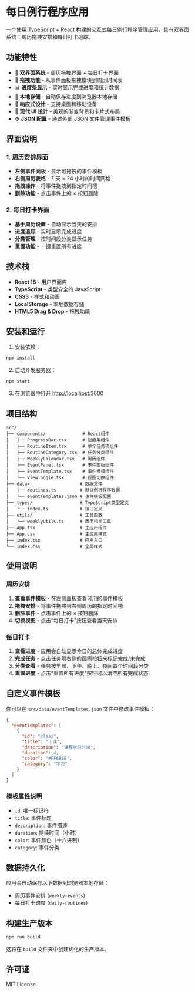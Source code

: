 # 每日例行程序应用

一个使用 TypeScript + React 构建的交互式每日例行程序管理应用，具有双界面系统：周历拖拽安排和每日打卡追踪。

## 功能特性

- 📅 **双界面系统** - 周历拖拽界面 + 每日打卡界面
- 🎯 **拖拽功能** - 从事件面板拖拽模块到周历时间表
- 📊 **进度条显示** - 实时显示完成进度和统计数据
- 💾 **本地存储** - 自动保存进度到浏览器本地存储
- 📱 **响应式设计** - 支持桌面和移动设备
- 🎨 **现代 UI 设计** - 美观的渐变背景和卡片式布局
- ⚙️ **JSON 配置** - 通过外部 JSON 文件管理事件模板

## 界面说明

### 1. 周历安排界面

- **左侧事件面板** - 显示可拖拽的事件模板
- **右侧周历表格** - 7 天 × 24 小时的时间网格
- **拖拽操作** - 将事件拖拽到指定时间槽
- **删除功能** - 点击事件上的 × 按钮删除

### 2. 每日打卡界面

- **基于周历设置** - 自动显示当天的安排
- **进度追踪** - 实时显示完成进度
- **分类管理** - 按时间段分类显示任务
- **重置功能** - 一键重置所有进度

## 技术栈

- **React 18** - 用户界面库
- **TypeScript** - 类型安全的 JavaScript
- **CSS3** - 样式和动画
- **LocalStorage** - 本地数据存储
- **HTML5 Drag & Drop** - 拖拽功能

## 安装和运行

1. 安装依赖：

```bash
npm install
```

2. 启动开发服务器：

```bash
npm start
```

3. 在浏览器中打开 [http://localhost:3000](http://localhost:3000)

## 项目结构

```
src/
├── components/              # React组件
│   ├── ProgressBar.tsx      # 进度条组件
│   ├── RoutineItem.tsx      # 单个任务项组件
│   ├── RoutineCategory.tsx  # 任务分类组件
│   ├── WeeklyCalendar.tsx   # 周历组件
│   ├── EventPanel.tsx       # 事件面板组件
│   ├── EventTemplate.tsx    # 事件模板组件
│   └── ViewToggle.tsx       # 视图切换组件
├── data/                   # 数据文件
│   ├── routines.ts         # 默认例行程序数据
│   └── eventTemplates.json # 事件模板配置
├── types/                  # TypeScript类型定义
│   └── index.ts            # 接口定义
├── utils/                  # 工具函数
│   └── weeklyUtils.ts      # 周历相关工具
├── App.tsx                 # 主应用组件
├── App.css                 # 主应用样式
├── index.tsx               # 应用入口
└── index.css               # 全局样式
```

## 使用说明

### 周历安排

1. **查看事件模板** - 在左侧面板查看可用的事件模板
2. **拖拽安排** - 将事件拖拽到右侧周历的指定时间槽
3. **删除事件** - 点击事件上的 × 按钮删除
4. **切换视图** - 点击"每日打卡"按钮查看当天安排

### 每日打卡

1. **查看进度** - 应用会自动显示今日的总体完成进度
2. **完成任务** - 点击任务项右侧的圆圈按钮来标记完成/未完成
3. **分类查看** - 任务按早晨、下午、晚上、夜间四个时间段分类
4. **重置进度** - 点击"重置所有进度"按钮可以清空所有完成状态

## 自定义事件模板

你可以在 `src/data/eventTemplates.json` 文件中修改事件模板：

```json
{
  "eventTemplates": [
    {
      "id": "class",
      "title": "上课",
      "description": "课程学习时间",
      "duration": 4,
      "color": "#FF6B6B",
      "category": "学习"
    }
  ]
}
```

### 模板属性说明

- `id`: 唯一标识符
- `title`: 事件标题
- `description`: 事件描述
- `duration`: 持续时间（小时）
- `color`: 事件颜色（十六进制）
- `category`: 事件分类

## 数据持久化

应用会自动保存以下数据到浏览器本地存储：

- 周历事件安排 (`weekly-events`)
- 每日打卡进度 (`daily-routines`)

## 构建生产版本

```bash
npm run build
```

这将在 `build` 文件夹中创建优化的生产版本。

## 许可证

MIT License
